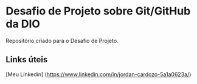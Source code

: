 # Desafio de Projeto sobre Git/GitHub da DIO
Repositório criado para o Desafio de Projeto.

## Links úteis
[Meu Linkedin] (https://www.linkedin.com/in/jordan-cardozo-5a1a0623a/)
